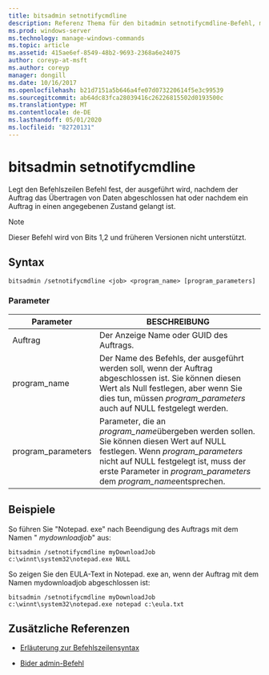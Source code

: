 ```yaml
---
title: bitsadmin setnotifycmdline
description: Referenz Thema für den bitadmin setnotifycmdline-Befehl, mit dem der Befehlszeilen Befehl festgelegt wird, der ausgeführt wird, wenn der Auftrag das Übertragen von Daten abgeschlossen hat, oder wenn ein Auftrag in einen Zustand wechselt.
ms.prod: windows-server
ms.technology: manage-windows-commands
ms.topic: article
ms.assetid: 415ae6ef-8549-48b2-9693-2368a6e24075
author: coreyp-at-msft
ms.author: coreyp
manager: dongill
ms.date: 10/16/2017
ms.openlocfilehash: b21d7151a5b646a4fe07d073220614f5e3c99539
ms.sourcegitcommit: ab64dc83fca28039416c26226815502d0193500c
ms.translationtype: MT
ms.contentlocale: de-DE
ms.lasthandoff: 05/01/2020
ms.locfileid: "82720131"
---
```

# <a name="bitsadmin-setnotifycmdline"></a>bitsadmin setnotifycmdline

Legt den Befehlszeilen Befehl fest, der ausgeführt wird, nachdem der Auftrag das Übertragen von Daten abgeschlossen hat oder nachdem ein Auftrag in einen angegebenen Zustand gelangt ist.

> [!NOTE]
> Dieser Befehl wird von Bits 1,2 und früheren Versionen nicht unterstützt.

## <a name="syntax"></a>Syntax

```
bitsadmin /setnotifycmdline <job> <program_name> [program_parameters]
```

### <a name="parameters"></a>Parameter

| Parameter | BESCHREIBUNG |
| --------- | ----------- |
| Auftrag | Der Anzeige Name oder GUID des Auftrags. |
| program_name | Der Name des Befehls, der ausgeführt werden soll, wenn der Auftrag abgeschlossen ist. Sie können diesen Wert als Null festlegen, aber wenn Sie dies tun, müssen *program_parameters* auch auf NULL festgelegt werden. |
| program_parameters | Parameter, die an *program_name*übergeben werden sollen. Sie können diesen Wert auf NULL festlegen. Wenn *program_parameters* nicht auf NULL festgelegt ist, muss der erste Parameter in *program_parameters* dem *program_name*entsprechen. |

## <a name="examples"></a>Beispiele

So führen Sie "Notepad. exe" nach Beendigung des Auftrags mit dem Namen " *mydownloadjob*" aus:

```
bitsadmin /setnotifycmdline myDownloadJob c:\winnt\system32\notepad.exe NULL
```

So zeigen Sie den EULA-Text in Notepad. exe an, wenn der Auftrag mit dem Namen mydownloadjob abgeschlossen ist:

```
bitsadmin /setnotifycmdline myDownloadJob c:\winnt\system32\notepad.exe notepad c:\eula.txt
```

## <a name="additional-references"></a>Zusätzliche Referenzen

- [Erläuterung zur Befehlszeilensyntax](command-line-syntax-key.md)

- [Bider admin-Befehl](bitsadmin.md)
